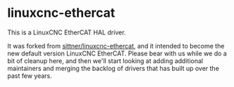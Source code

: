 # linuxcnc-ethercat

This is a LinuxCNC EtherCAT HAL driver.

It was forked from
[sittner/linuxcnc-ethercat](https://github.com/sittner/linuxcnc-ethercat),
and it intended to become the new default version LinuxCNC EtherCAT.
Please bear with us while we do a bit of cleanup here, and then we'll
start looking at adding additional maintainers and merging the backlog
of drivers that has built up over the past few years.

